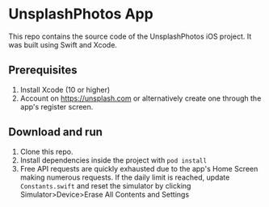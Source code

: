 # UnsplashPhotos App

This repo contains the source code of the UnsplashPhotos iOS project. It was built using Swift and Xcode.

## Prerequisites

1. Install Xcode (10 or higher)
2. Account on https://unsplash.com or alternatively create one through the app's register screen.

## Download and run

1. Clone this repo. 
2. Install dependencies inside the project with `pod install`
3. Free API requests are quickly exhausted due to the app's Home Screen making numerous requests. If the daily limit is reached, update `Constants.swift` and reset the simulator by clicking Simulator>Device>Erase All Contents and Settings

